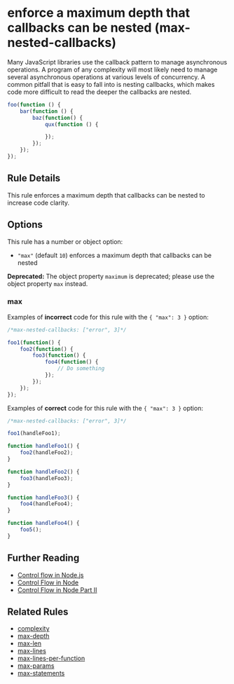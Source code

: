 # enforce a maximum depth that callbacks can be nested (max-nested-callbacks)

Many JavaScript libraries use the callback pattern to manage asynchronous operations. A program of any complexity will most likely need to manage several asynchronous operations at various levels of concurrency. A common pitfall that is easy to fall into is nesting callbacks, which makes code more difficult to read the deeper the callbacks are nested.

```js
foo(function () {
    bar(function () {
        baz(function() {
            qux(function () {

            });
        });
    });
});
```

## Rule Details

This rule enforces a maximum depth that callbacks can be nested to increase code clarity.

## Options

This rule has a number or object option:

* `"max"` (default `10`) enforces a maximum depth that callbacks can be nested

**Deprecated:** The object property `maximum` is deprecated; please use the object property `max` instead.

### max

Examples of **incorrect** code for this rule with the `{ "max": 3 }` option:

```js
/*max-nested-callbacks: ["error", 3]*/

foo1(function() {
    foo2(function() {
        foo3(function() {
            foo4(function() {
                // Do something
            });
        });
    });
});
```

Examples of **correct** code for this rule with the `{ "max": 3 }` option:

```js
/*max-nested-callbacks: ["error", 3]*/

foo1(handleFoo1);

function handleFoo1() {
    foo2(handleFoo2);
}

function handleFoo2() {
    foo3(handleFoo3);
}

function handleFoo3() {
    foo4(handleFoo4);
}

function handleFoo4() {
    foo5();
}
```

## Further Reading

* [Control flow in Node.js](http://book.mixu.net/node/ch7.html)
* [Control Flow in Node](https://howtonode.org/control-flow)
* [Control Flow in Node Part II](https://howtonode.org/control-flow-part-ii)

## Related Rules

* [complexity](complexity.md)
* [max-depth](max-depth.md)
* [max-len](max-len.md)
* [max-lines](max-lines.md)
* [max-lines-per-function](max-lines-per-function.md)
* [max-params](max-params.md)
* [max-statements](max-statements.md)
